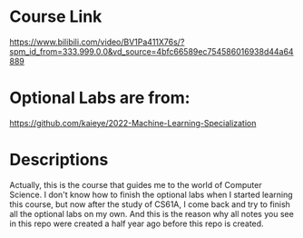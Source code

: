# Course Link  
https://www.bilibili.com/video/BV1Pa411X76s/?spm_id_from=333.999.0.0&vd_source=4bfc66589ec754586016938d44a64889

# Optional Labs are from:  
https://github.com/kaieye/2022-Machine-Learning-Specialization  
  
# Descriptions  
Actually, this is the course that guides me to the world of Computer Science. I don't know how to finish the optional labs when I started learning this course, but now after the study of CS61A, I come back and try to finish all the optional labs on my own. And this is the reason why all notes you see in this repo were created a half year ago before this repo is created.  